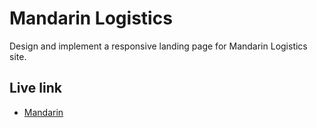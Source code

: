 # Mandarin Logistics

Design and implement a responsive landing page for Mandarin Logistics site.

## Live link
- [Mandarin](https://mandarin-logistics.netlify.app)